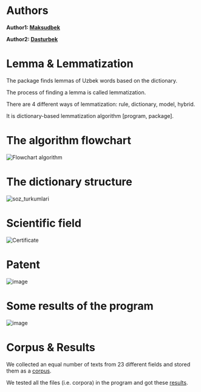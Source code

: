 # Authors

**Author1: [Maksudbek](https://github.com/MaksudSharipov)**

**Author2: [Dasturbek](https://github.com/ddasturbek)**

# Lemma & Lemmatization
The package finds lemmas of Uzbek words based on the dictionary.

The process of finding a lemma is called lemmatization.

There are 4 different ways of lemmatization: rule, dictionary, model, hybrid.

It is dictionary-based lemmatization algorithm [program, package].

# The algorithm flowchart
![Flowchart algorithm](https://github.com/user-attachments/assets/6504ee82-e98f-46ac-9b09-6dd811809be0)

# The dictionary structure
![soz_turkumlari](https://github.com/ddasturbek/UzbekLemma/assets/76460501/f9d9b0bd-6549-48cc-91d5-b10b208681b7)

# Scientific field
![Certificate](https://github.com/user-attachments/assets/16da0619-5d75-4d46-99e5-a4b3b828e7d7)

# Patent
![image](https://github.com/user-attachments/assets/2293c61b-b200-4a46-8433-59f7bd8928b5)

# Some results of the program
![image](https://github.com/ddasturbek/UzbekLemma/assets/76460501/2f9455a0-ebff-4677-b947-3cbfbd46bdf4)

# Corpus & Results
We collected an equal number of texts from 23 different fields and stored them as a [corpus](https://github.com/ddasturbek/UzbekLemma/tree/main/Corpus).

We tested all the files (i.e. corpora) in the program and got these [results](https://github.com/ddasturbek/UzbekLemma/tree/main/Results).

